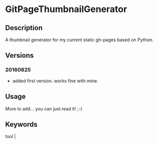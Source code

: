 # GitPageThumbnailGenerator

## Description

A thumbnail generator for my current static gh-pages based on Python.

## Versions

### 20160825

- added first version. works fine with mine.

## Usage

More to add... you can just read it! ;-)

## Keywords

tool | 
